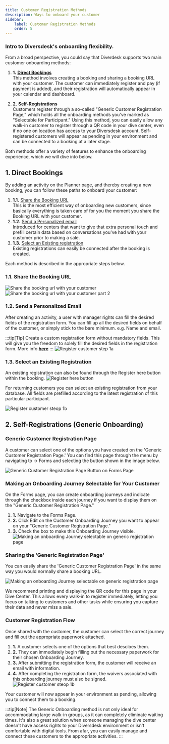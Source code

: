 ```yaml
---
title: Customer Registration Methods
description: Ways to onboard your customer
sidebar:
    label: Customer Registration Methods
    order: 5
---
```


### Intro to Diversdesk's onboarding flexibility.

From a broad perspective, you could say that Diverdesk supports two main customer onboarding methods:
1. **1.** [**Direct Bookings**](/user_manual/customer_onboarding/#1-direct-bookings)<br>
This method involves creating a booking and sharing a booking URL with your customer. The customer can immediately register and pay (if payment is added), and their registration will automatically appear in your calendar and dashboard.

2. **2.** [**Self-Registrations**](/user_manual/customer_onboarding/#1-direct-bookings) <br>
Customers register through a so-called "Generic Customer Registration Page," which holds all the onboarding methods you've marked as "Selectable for Participant." Using this method, you can easily allow any walk-in customer to register through a QR code in your dive center, even if no one on location has access to your Diversdesk account. Self-registered customers will appear as pending in your environment and can be connected to a booking at a later stage.

Both methods offer a variety of features to enhance the onboarding experience, which we will dive into below.

## 1. Direct Bookings 
By adding an activity on the Planner page, and thereby creating a new booking, you can follow these paths to onboard your customer:
1. **1.1.** [Share the Booking URL](/user_manual/customer_onboarding/#11-share-the-booking-url) <br>
This is the most efficient way of onboarding new customers, since basically everything is taken care of for you the moment you share the Booking URL with your customer. 
2. **1.2.** [Send a Personalized email](/user_manual/customer_onboarding/#12-send-a-personalized-email) <br>
Introduced for centers that want to give that extra personal touch and prefill certain data based on conversations you've had with your customer prior to making a sale. 
3. **1.3.** [Select an Existing registration](/user_manual/customer_onboarding/#13-select-an-existing-registration) <br>
Existing registrations can easily be connected after the booking is created.

Each method is described in the appropriate steps below.

### 1.1. Share the Booking URL
![Share the booking url with your customer](/images/Share_a_booking_URL_1.png)
![Share the booking url with your customer part 2](/images/Share_a_booking_URL_2.png)

### 1.2. Send a Personalized Email
After creating an activity, a user with manager rights can fill the desired fields of the registration form. 
You can fill up all the desired fields on behalf of the customer, or simply stick to the bare minimum. e.g. Name and email.

:::tip[Tip]
Create a custom registration form without mandatory fields. This will give you the freedom to solely fill the desired fields in the registration form. More info [**here**](/articles/custom_registration_form)
:::
![Register customer step 1a](/images/Register_customer_step1a.png)

### 1.3. Select an Existing Registration 
An existing registration can also be found through the Register here button within the booking.
![Register here button](/images/Register_here_button.svg)

For returning customers you can select an existing registration from your database. All fields are prefilled according to the latest registration of this particular participant.

![Register customer steop 1b](/images/Register_customer_step1b.png)

<a name="self-registrations"></a>

## 2. Self-Registrations (Generic Onboarding)

### Generic Customer Registration Page
A customer can select one of the options you have created on the 'Generic Customer Registration Page.' You can find this page through the menu by navigating to → Forms and selecting the button shown in the image below.

![Generic Customer Registration Page Button on Forms Page](/images/generic_customer_registration_page_button.png)

### Making an Onboarding Journey Selectable for Your Customer
On the Forms page, you can create onboarding journeys and indicate through the checkbox inside each journey if you want to display them on the "Generic Customer Registration Page."
1. **1.** Navigate to the Forms Page.
2. **2.** Click Edit on the Customer Onboarding Journey you want to appear on your "Generic Customer Registration Page."
3. **3.** Check the box to make this Onboarding Journey visible.
![Making an onboarding Journey selectable on generic registration page](/images/visibility_on_generic_onboarding_page.png)

### Sharing the 'Generic Registration Page'
You can easily share the 'Generic Customer Registration Page' in the same way you would normally share a booking URL.

![Making an onboarding Journey selectable on generic registration page](/images/sharing_generic_customer_registration_page.png)

We recommend printing and displaying the QR code for this page in your Dive Center. This allows every walk-in to register immediately, letting you focus on talking to customers and other tasks while ensuring you capture their data and never miss a sale.

### Customer Registration Flow
Once shared with the customer, the customer can select the correct journey and fill out the appropriate paperwork attached.
1. **1.** A customer selects one of the options that best descibes them.
2. **2.** They can immediately begin filling out the necessary paperwork for their chosen Onboarding Journey. 
3. **3.** After submitting the registration form, the customer will receive an email with information. 
4. **4.** After completing the registration form, the waivers associated with this onboarding journey must also be signed.
![Register customer steop 1b](/images/generic_onboarding.png)   

Your customer will now appear in your environment as pending, allowing you to connect them to a booking.

:::tip[Note]
The Generic Onboarding method is not only ideal for accommodating large walk-in groups, as it can completely eliminate waiting times. It's also a great solution when someone managing the dive center doesn't have access rights to your Diversdesk environment or isn't comfortable with digital tools. From afar, you can easily manage and connect these customers to the appropriate activities.
:::

